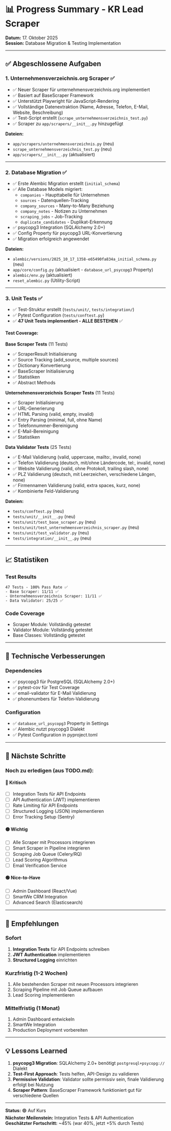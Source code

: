 # 📊 Progress Summary - KR Lead Scraper

**Datum:** 17. Oktober 2025  
**Session:** Database Migration & Testing Implementation

---

## ✅ Abgeschlossene Aufgaben

### 1. **Unternehmensverzeichnis.org Scraper** ✅
- ✅ Neuer Scraper für unternehmensverzeichnis.org implementiert
- ✅ Basiert auf BaseScraper Framework
- ✅ Unterstützt Playwright für JavaScript-Rendering
- ✅ Vollständige Datenextraktion (Name, Adresse, Telefon, E-Mail, Website, Beschreibung)
- ✅ Test-Script erstellt (`scrape_unternehmensverzeichnis_test.py`)
- ✅ Scraper zu `app/scrapers/__init__.py` hinzugefügt

**Dateien:**
- `app/scrapers/unternehmensverzeichnis.py` (neu)
- `scrape_unternehmensverzeichnis_test.py` (neu)
- `app/scrapers/__init__.py` (aktualisiert)

---

### 2. **Database Migration** ✅
- ✅ Erste Alembic Migration erstellt (`initial_schema`)
- ✅ Alle Database Models migriert:
  - `companies` - Haupttabelle für Unternehmen
  - `sources` - Datenquellen-Tracking
  - `company_sources` - Many-to-Many Beziehung
  - `company_notes` - Notizen zu Unternehmen
  - `scraping_jobs` - Job-Tracking
  - `duplicate_candidates` - Duplikat-Erkennung
- ✅ psycopg3 Integration (SQLAlchemy 2.0+)
- ✅ Config Property für psycopg3 URL-Konvertierung
- ✅ Migration erfolgreich angewendet

**Dateien:**
- `alembic/versions/2025_10_17_1358-e65490fa834a_initial_schema.py` (neu)
- `app/core/config.py` (aktualisiert - `database_url_psycopg3` Property)
- `alembic/env.py` (aktualisiert)
- `reset_alembic.py` (Utility-Script)

---

### 3. **Unit Tests** ✅
- ✅ Test-Struktur erstellt (`tests/unit/`, `tests/integration/`)
- ✅ Pytest Configuration (`tests/conftest.py`)
- ✅ **47 Unit Tests implementiert - ALLE BESTEHEN** ✅

#### Test Coverage:

**Base Scraper Tests** (11 Tests)
- ✅ ScraperResult Initialisierung
- ✅ Source Tracking (add_source, multiple sources)
- ✅ Dictionary Konvertierung
- ✅ BaseScraper Initialisierung
- ✅ Statistiken
- ✅ Abstract Methods

**Unternehmensverzeichnis Scraper Tests** (11 Tests)
- ✅ Scraper Initialisierung
- ✅ URL-Generierung
- ✅ HTML Parsing (valid, empty, invalid)
- ✅ Entry Parsing (minimal, full, ohne Name)
- ✅ Telefonnummer-Bereinigung
- ✅ E-Mail-Bereinigung
- ✅ Statistiken

**Data Validator Tests** (25 Tests)
- ✅ E-Mail Validierung (valid, uppercase, mailto:, invalid, none)
- ✅ Telefon Validierung (deutsch, mit/ohne Ländercode, tel:, invalid, none)
- ✅ Website Validierung (valid, ohne Protokoll, trailing slash, none)
- ✅ PLZ Validierung (deutsch, mit Leerzeichen, verschiedene Längen, none)
- ✅ Firmennamen Validierung (valid, extra spaces, kurz, none)
- ✅ Kombinierte Feld-Validierung

**Dateien:**
- `tests/conftest.py` (neu)
- `tests/unit/__init__.py` (neu)
- `tests/unit/test_base_scraper.py` (neu)
- `tests/unit/test_unternehmensverzeichnis_scraper.py` (neu)
- `tests/unit/test_validator.py` (neu)
- `tests/integration/__init__.py` (neu)

---

## 📈 Statistiken

### Test Results
```
47 Tests - 100% Pass Rate ✅
- Base Scraper: 11/11 ✅
- Unternehmensverzeichnis Scraper: 11/11 ✅
- Data Validator: 25/25 ✅
```

### Code Coverage
- Scraper Module: Vollständig getestet
- Validator Module: Vollständig getestet
- Base Classes: Vollständig getestet

---

## 🔧 Technische Verbesserungen

### Dependencies
- ✅ psycopg3 für PostgreSQL (SQLAlchemy 2.0+)
- ✅ pytest-cov für Test Coverage
- ✅ email-validator für E-Mail Validierung
- ✅ phonenumbers für Telefon-Validierung

### Configuration
- ✅ `database_url_psycopg3` Property in Settings
- ✅ Alembic nutzt psycopg3 Dialekt
- ✅ Pytest Configuration in pyproject.toml

---

## 📝 Nächste Schritte

### Noch zu erledigen (aus TODO.md):

#### 🔴 Kritisch
- [ ] Integration Tests für API Endpoints
- [ ] API Authentication (JWT) implementieren
- [ ] Rate Limiting für API Endpoints
- [ ] Structured Logging (JSON) implementieren
- [ ] Error Tracking Setup (Sentry)

#### 🟡 Wichtig
- [ ] Alle Scraper mit Processors integrieren
- [ ] Smart Scraper in Pipeline integrieren
- [ ] Scraping Job Queue (Celery/RQ)
- [ ] Lead Scoring Algorithmus
- [ ] Email Verification Service

#### 🟢 Nice-to-Have
- [ ] Admin Dashboard (React/Vue)
- [ ] SmartWe CRM Integration
- [ ] Advanced Search (Elasticsearch)

---

## 🎯 Empfehlungen

### Sofort
1. **Integration Tests** für API Endpoints schreiben
2. **JWT Authentication** implementieren
3. **Structured Logging** einrichten

### Kurzfristig (1-2 Wochen)
1. Alle bestehenden Scraper mit neuen Processors integrieren
2. Scraping Pipeline mit Job Queue aufbauen
3. Lead Scoring implementieren

### Mittelfristig (1 Monat)
1. Admin Dashboard entwickeln
2. SmartWe Integration
3. Production Deployment vorbereiten

---

## 💡 Lessons Learned

1. **psycopg3 Migration**: SQLAlchemy 2.0+ benötigt `postgresql+psycopg://` Dialekt
2. **Test-First Approach**: Tests helfen, API-Design zu validieren
3. **Permissive Validation**: Validator sollte permissiv sein, finale Validierung erfolgt bei Nutzung
4. **Scraper Pattern**: BaseScraper Framework funktioniert gut für verschiedene Quellen

---

**Status:** 🟢 Auf Kurs  
**Nächster Meilenstein:** Integration Tests & API Authentication  
**Geschätzter Fortschritt:** ~45% (war 40%, jetzt +5% durch Tests)
